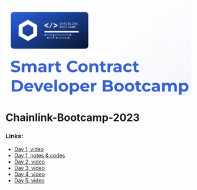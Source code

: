 
![Aquí la descripción de la imagen por si no carga](chainlink.PNG)

# Chainlink-Bootcamp-2023



### Links: 

* [Day 1, video](https://www.youtube.com/watch?v=gMTFa6HOOBc)
* [Day 1, notes & codes](https://github.com/IsraQuanDev/Chainlink-Bootcamp-2023/blob/4c3cd35b8634711faddaf33ddc8ecdba5fdb27d4/Day_1_notes_codes.md)
* [Day 2, video]()
* [Day 3, video]()
* [Day 4, video]()
* [Day 5, video]()

